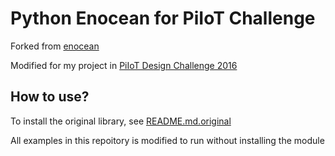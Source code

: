 # Python Enocean for PiIoT Challenge
Forked from [enocean](https://github.com/kipe/enocean)

Modified for my project in [PiIoT Design Challenge 2016](https://www.element14.com/community/community/design-challenges/pi-iot/blog/2016/07/10/piiot-internet-of-your-things-index "Internet of Your Things Index")

## How to use?
To install the original library, see [README.md.original](./README.original.md)

All examples in this repoitory is modified to run without installing the module